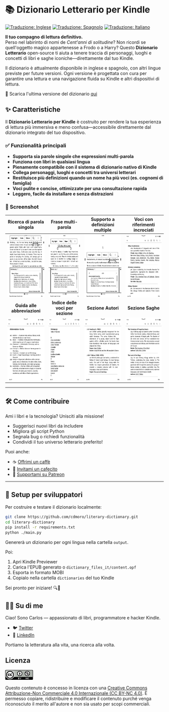 # 📚 Dizionario Letterario per Kindle

[![Traduzione: Inglese](https://img.shields.io/badge/translation-en-blue.svg)](README.md)
[![Traduzione: Spagnolo](https://img.shields.io/badge/translation-es-red.svg)](README.es.md)
[![Traduzione: Italiano](https://img.shields.io/badge/translation-it-green.svg)](README.it.md)

**Il tuo compagno di lettura definitivo.**  
Perso nel labirinto di nomi de _Cent'anni di solitudine_? Non ricordi se quell'oggetto magico appartenesse a Frodo o a Harry? Questo **Dizionario Letterario** open-source ti aiuta a tenere traccia di personaggi, luoghi e concetti di libri e saghe iconiche—direttamente dal tuo Kindle.

Il dizionario è attualmente disponibile in inglese e spagnolo, con altri lingue previste per future versioni. Ogni versione è progettata con cura per garantire una lettura e una navigazione fluida su Kindle e altri dispositivi di lettura.

🎯 Scarica l'ultima versione del dizionario [qui](https://github.com/cdmoro/literary-dictionary/releases/latest)

## ✨ Caratteristiche

Il **Dizionario Letterario per Kindle** è costruito per rendere la tua esperienza di lettura più immersiva e meno confusa—accessibile direttamente dal dizionario integrato del tuo dispositivo.

### ✅ Funzionalità principali

- **Supporta sia parole singole che espressioni multi-parola**  
- **Funziona con libri in qualsiasi lingua**
- **Pienamente compatibile con il sistema di dizionario nativo di Kindle**
- **Collega personaggi, luoghi e concetti tra universi letterari**
- **Restituisce più definizioni quando un nome ha più voci (es. cognomi di famiglia)**
- **Voci pulite e concise, ottimizzate per una consultazione rapida**
- **Leggero, facile da installare e senza distrazioni**

### 📸 Screenshot

| Ricerca di parola singola | Frase multi-parola | Supporto a definizioni multiple | Voci con riferimenti incrociati |
|:--------------------------:|:------------------:|:------------------------------:|:------------------------------:|
|<img src="./screenshots/it/01_definition.png" height="200px">|<img src="./screenshots/it/02_definition_group_of_words.png" height="200px">|<img src="./screenshots/it/03_multiple_definitions.png" height="200px">|<img src="./screenshots/it/04_dict.png" height="200px">|
| **Guida alle abbreviazioni** | **Indice delle voci per sezione** | **Sezione Autori** | **Sezione Saghe** |
|<img src="./screenshots/it/05_abbr_guide.png" height="200px">|<img src="./screenshots/it/06_entry_index.png" height="200px">|<img src="./screenshots/it/07_authors.png" height="200px">|<img src="./screenshots/it/08_sagas.png" height="200px">|

---

## 🛠️ Come contribuire

Ami i libri e la tecnologia? Unisciti alla missione!

- Suggerisci nuovi libri da includere
- Migliora gli script Python
- Segnala bug o richiedi funzionalità
- Condividi il tuo universo letterario preferito!

Puoi anche:
- ☕ [Offrimi un caffè](https://buymeacoffee.com/cdmoro)
- 🧉 [Invitami un cafecito](http://cafecito.app/cdmoro)
- 🎁 [Supportami su Patreon](https://patreon.com/cdmoro)

---

## 🧪 Setup per sviluppatori

Per costruire e testare il dizionario localmente:

```bash
git clone https://github.com/cdmoro/literary-dictionary.git
cd literary-dictionary
pip install -r requirements.txt
python ./main.py
```

Genererà un dizionario per ogni lingua nella cartella `output`.

Poi:

1. Apri Kindle Previewer  
2. Carica l'EPUB generato o `dictionary_files_it/content.opf`  
3. Esporta in formato MOBI  
4. Copialo nella cartella `dictionaries` del tuo Kindle  

Sei pronto per iniziare! 🔍📖

## 🙋‍♂️ Su di me

Ciao! Sono Carlos — appassionato di libri, programmatore e hacker Kindle.

- 🐦 [Twitter](https://twitter.com/CarlosBonadeo)
- 💼 [LinkedIn](https://www.linkedin.com/in/cdbonadeo/)

Portiamo la letteratura alla vita, una ricerca alla volta.

## Licenza

![CC BY-NC-SA](assets/cc_banner.png)

Questo contenuto è concesso in licenza con una <a href="https://creativecommons.org/licenses/by-nc/4.0/">Creative Commons Attribuzione-Non Commerciale 4.0 Internazionale (CC BY-NC 4.0)</a>. È permesso copiare, ridistribuire e modificare il contenuto purché venga riconosciuto il merito all'autore e non sia usato per scopi commerciali.